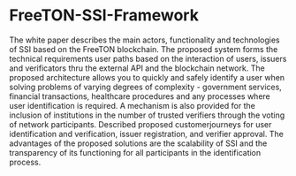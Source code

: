 # FreeTON-SSI-Framework
The white paper describes the main actors, functionality and technologies of SSI based on the FreeTON blockchain. The proposed system forms the technical requirements user paths based on the interaction of users, issuers and verificators thru the external API and the blockchain network. The proposed architecture allows you to quickly and safely identify a user when solving problems of varying degrees of complexity - government services, financial transactions, healthcare procedures and any processes where user identification is required. A mechanism is also provided for the inclusion of institutions in the number of trusted verifiers through the voting of network participants. Described proposed customerjourneys for user identification and verification, issuer registration, and verifier approval. The advantages of the proposed solutions are the scalability of SSI and the transparency of its functioning for all participants in the identification process. 
